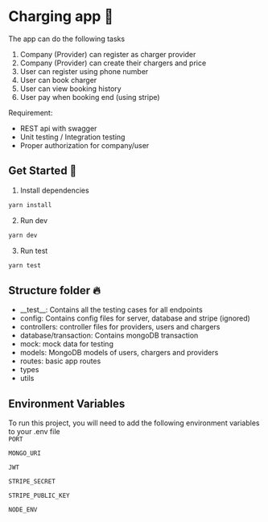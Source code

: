 # Charging app 📝

The app can do the following tasks

1. Company (Provider) can register as charger provider
2. Company (Provider) can create their chargers and price
3. User can register using phone number
4. User can book charger
5. User can view booking history
6. User pay when booking end (using stripe)

Requirement:

- REST api with swagger
- Unit testing / Integration testing
- Proper authorization for company/user

## Get Started 🚀

1. Install dependencies

```bash
yarn install
```

2. Run dev

```bash
yarn dev
```

3. Run test

```bash
yarn test
```

## Structure folder 🔥

- \_\_test\_\_: Contains all the testing cases for all endpoints
- config: Contains config files for server, database and stripe (ignored)
- controllers: controller files for providers, users and chargers
- database/transaction: Contains mongoDB transaction
- mock: mock data for testing
- models: MongoDB models of users, chargers and providers
- routes: basic app routes
- types
- utils

## Environment Variables

To run this project, you will need to add the following environment variables to your .env file  
`PORT`

`MONGO_URI`

`JWT`

`STRIPE_SECRET`

`STRIPE_PUBLIC_KEY`

`NODE_ENV`
